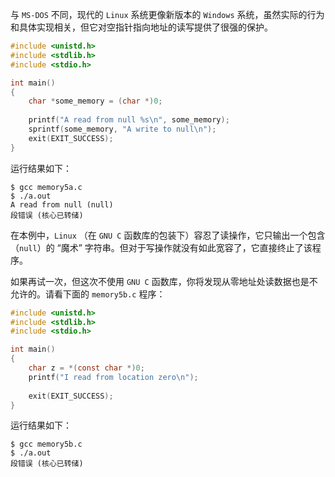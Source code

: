 与 `MS-DOS` 不同，现代的 `Linux` 系统更像新版本的 `Windows` 系统，虽然实际的行为和具体实现相关，但它对空指针指向地址的读写提供了很强的保护。

```c
#include <unistd.h>
#include <stdlib.h>
#include <stdio.h>

int main()
{
	char *some_memory = (char *)0;
	
	printf("A read from null %s\n", some_memory);
	sprintf(some_memory, "A write to null\n");
	exit(EXIT_SUCCESS);
}
```

运行结果如下：

```shell
$ gcc memory5a.c 
$ ./a.out 
A read from null (null)
段错误 (核心已转储)
```

在本例中，`Linux` （在 `GNU C` 函数库的包装下）容忍了读操作，它只输出一个包含（`null`）的 “魔术” 字符串。但对于写操作就没有如此宽容了，它直接终止了该程序。

如果再试一次，但这次不使用 `GNU C` 函数库，你将发现从零地址处读数据也是不允许的。请看下面的 `memory5b.c` 程序：

```c
#include <unistd.h>
#include <stdlib.h>
#include <stdio.h>

int main()
{
	char z = *(const char *)0;
	printf("I read from location zero\n");
	
	exit(EXIT_SUCCESS);
}
```

运行结果如下：

```shell
$ gcc memory5b.c 
$ ./a.out 
段错误 (核心已转储)
```

